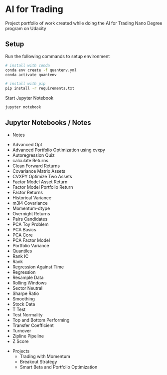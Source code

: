 # AI for Trading
Project portfolio of work created while doing the AI for Trading Nano Degree program on Udacity

## Setup
Run the following commands to setup environment

```bash
# install with conda
conda env create -f quantenv.yml
conda activate quantenv

# install with pip
pip install -r requirements.txt
```
Start Jupyter Notebook
```bash
jupyter notebook
```

## Jupyter Notebooks / Notes

* Notes
- Advanced Opt
- Advanced Portfolio Optimization using cvxpy
- Autoregression Quiz
- calculate Returns
- Clean Forward Returns
- Covariance Matrix Assets
- CVXPY Optimize Two Assets
- Factor Model Asset Return
- Factor Model Portfolio Return
- Factor Returns
- Historical Variance
- m3l4 Covariance
- Momentum-dtype
- Overnight Returns
- Pairs Candidates
- PCA Toy Problem
- PCA Basics
- PCA Core
- PCA Factor Model
- Portfolio Variance
- Quantiles
- Rank IC
- Rank
- Regression Against Time
- Regression
- Resample Data
- Rolling Windows
- Sector Neutral
- Sharpe Ratio
- Smoothing
- Stock Data
- T Test
- Test Normality
- Top and Bottom Performing
- Transfer Coefficient
- Turnover
- Zipline Pipeline
- Z Score

* Projects
  - Trading with Momentum
  - Breakout Strategy
  - Smart Beta and Portfolio Optimization
